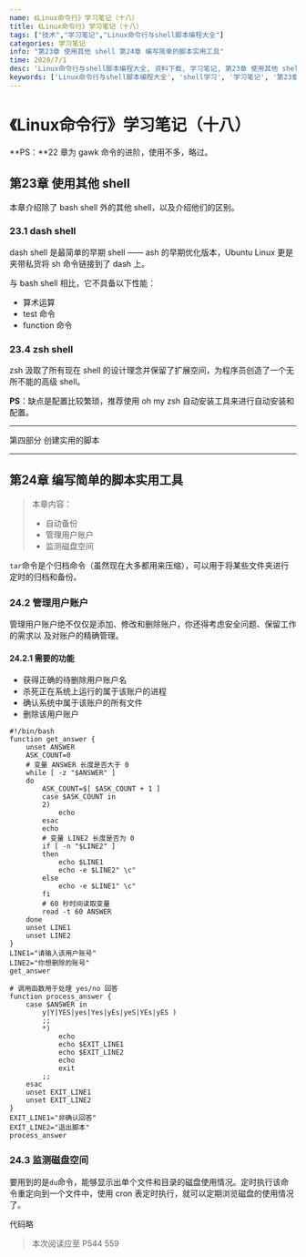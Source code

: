 ```yaml
---
name: 《Linux命令行》学习笔记（十八）
title: 《Linux命令行》学习笔记（十八）
tags: ["技术","学习笔记","Linux命令行与shell脚本编程大全"]
categories: 学习笔记
info: "第23章 使用其他 shell 第24章 编写简单的脚本实用工具"
time: 2020/7/1
desc: 'Linux命令行与shell脚本编程大全, 资料下载, 学习笔记, 第23章 使用其他 shell, 第24章 编写简单的脚本实用工具'
keywords: ['Linux命令行与shell脚本编程大全', 'shell学习', '学习笔记', '第23章 使用其他 shell', '第24章 编写简单的脚本实用工具']
---
```


# 《Linux命令行》学习笔记（十八）

**PS：**22 章为 gawk 命令的进阶，使用不多，略过。

## 第23章 使用其他 shell

本章介绍除了 bash shell 外的其他 shell，以及介绍他们的区别。

### 23.1 dash shell

dash shell 是最简单的早期 shell —— ash 的早期优化版本，Ubuntu Linux 更是夹带私货将 sh 命令链接到了 dash 上。

与 bash shell 相比，它不具备以下性能：

- 算术运算
- test 命令
- function 命令

### 23.4 zsh shell

zsh 汲取了所有现在 shell 的设计理念并保留了扩展空间，为程序员创造了一个无所不能的高级 shell。

**PS**：缺点是配置比较繁琐，推荐使用 oh my zsh 自动安装工具来进行自动安装和配置。

---

第四部分 创建实用的脚本

---

## 第24章 编写简单的脚本实用工具

> 本章内容：
>
> - 自动备份
> - 管理用户账户
> - 监测磁盘空间

`tar`命令是个归档命令（虽然现在大多都用来压缩），可以用于将某些文件夹进行定时的归档和备份。

### 24.2 管理用户账户

管理用户账户绝不仅仅是添加、修改和删除账户，你还得考虑安全问题、保留工作的需求以 及对账户的精确管理。

#### 24.2.1 需要的功能

- 获得正确的待删除用户账户名
- 杀死正在系统上运行的属于该账户的进程
- 确认系统中属于该账户的所有文件
- 删除该用户账户

```shell
#!/bin/bash
function get_answer {
    unset ANSWER
    ASK_COUNT=0
    # 变量 ANSWER 长度是否大于 0
    while [ -z "$ANSWER" ]
    do
    	ASK_COUNT=$[ $ASK_COUNT + 1 ]
    	case $ASK_COUNT in
    	2)
    		echo
    	esac
    	echo
    	# 变量 LINE2 长度是否为 0
    	if [ -n "$LINE2" ]
    	then
    		echo $LINE1
    		echo -e $LINE2" \c"
    	else
    		echo -e $LINE1" \c"
    	fi
    	# 60 秒时间读取变量
    	read -t 60 ANSWER
    done
    unset LINE1
    unset LINE2
}
LINE1="请输入该用户账号"
LINE2="你想删除的账号"
get_answer

# 调用函数用于处理 yes/no 回答
function process_answer {
    case $ANSWER in
    	y|Y|YES|yes|Yes|yEs|yeS|YEs|yES )
    	;;
    	*)
    		echo
    		echo $EXIT_LINE1
    		echo $EXIT_LINE2
    		echo
    		exit
    	;;
    esac
    unset EXIT_LINE1
    unset EXIT_LINE2
}
EXIT_LINE1="非确认回答"
EXIT_LINE2="退出脚本"
process_answer
```

### 24.3 监测磁盘空间

要用到的是`du`命令，能够显示出单个文件和目录的磁盘使用情况。定时执行该命令重定向到一个文件中，使用 cron 表定时执行，就可以定期浏览磁盘的使用情况了。

代码略







> 本次阅读应至 P544 559